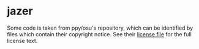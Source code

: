# jazer

Some code is taken from ppy/osu's repository, which can be identified by files which contain their copyright notice. See their [license file](link) for the full license text.
